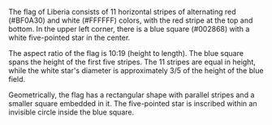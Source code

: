 The flag of Liberia consists of 11 horizontal stripes of alternating red (#BF0A30) and white (#FFFFFF) colors, with the red stripe at the top and bottom. In the upper left corner, there is a blue square (#002868) with a white five-pointed star in the center.

The aspect ratio of the flag is 10:19 (height to length). The blue square spans the height of the first five stripes. The 11 stripes are equal in height, while the white star's diameter is approximately 3/5 of the height of the blue field.

Geometrically, the flag has a rectangular shape with parallel stripes and a smaller square embedded in it. The five-pointed star is inscribed within an invisible circle inside the blue square.